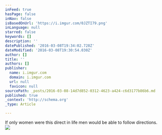 ```yaml
---
inFeed: true
hasPage: false
inNav: false
isBasedOnUrl: 'https://i.imgur.com/0JZTI79.png'
inLanguage: null
starred: false
keywords: []
description: ''
datePublished: '2016-03-08T19:34:02.728Z'
dateModified: '2016-03-08T19:30:54.030Z'
author: []
title: ''
authors: []
publisher:
  name: i.imgur.com
  domain: i.imgur.com
  url: null
  favicon: null
sourcePath: _posts/2016-03-08-14d7d852-0312-4623-a424-c6d3177b86b6.md
published: true
_context: 'http://schema.org'
_type: Article

---
```

If only women were this direct in life men would be able to follow directions.
![](https://i.imgur.com/0JZTI79.png)